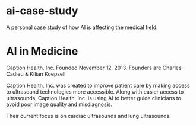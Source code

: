# ai-case-study
A personal case study of how AI is affecting the medical field. 

# AI in Medicine

Caption Health, Inc.
Founded November 12, 2013.
Founders are Charles Cadieu & Kilian Koepsell 

Caption Health, Inc. was created to improve patient care by making access to ultrasound technologies more accessible. Along with easier access to ultrasounds, Caption Health, Inc. is using AI to better guide clinicians to avoid poor image quality and misdiagnosis. 

Their current focus is on cardiac ultrasounds and lung ultrasounds. 